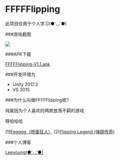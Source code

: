 # FFFFFlipping

此项目仅用于个人学习(●'◡'●)

###游戏截图

![](https://github.com/jingangxin36/FFFFFlipping/tree/master/FFFFFlipping/Demo/1.png)


###APK下载

[FFFFFlipping-V1.1.apk](https://github.com/jingangxin36/FFFFFlipping/releases/download/V1.1/FFFFFlipping-V1.1.apk)

###开发环境为
 - Unity 2017.3
 - VS 2015 

###为什么叫做FFFFFlipping呢? 

纯属因为个人喜欢的两款放荡不羁的游戏

呀哈哈哈

(1)[Eggggg（喷蛋狂人）](https://itunes.apple.com/cn/app/eggggg-%E5%96%B7%E8%9B%8B%E7%8B%82%E4%BA%BA-%E5%B9%B3%E5%8F%B0%E5%91%95%E5%90%90%E6%B8%B8%E6%88%8F/id1145738671?mt=8)
(2)[Flipping Legend (弹跳传奇)](https://itunes.apple.com/cn/app/flipping-legend/id1218046599?mt=8)

###个人博客

[Leeyoung(●'◡'●)](https://blog.csdn.net/jingangxin666)




